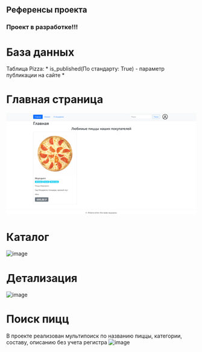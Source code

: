 ## Референсы проекта

### Проект в разработке!!!

# База данных
Таблица Pizza: 
    * is_published(По стандарту: True) - параметр публикации на сайте
    * 


# Главная страница
![image](image.png)

# Каталог 
![image](https://github.com/user-attachments/assets/7f5c25d4-28e7-46e1-a021-eb2082a62895)


# Детализация
![image](https://github.com/user-attachments/assets/4eef46bf-1878-4703-8ad5-1371b2c8b009)


# Поиск пицц
В проекте реализован мультипоиск по названию пиццы, категории, составу, описанию без учета регистра
![image](https://github.com/user-attachments/assets/dfbb7dae-1491-48fb-8a5b-e2fcdaedb28c)
